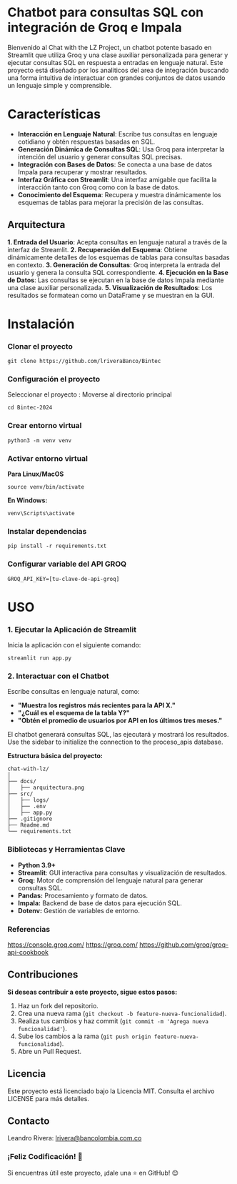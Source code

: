 #  Chatbot para consultas SQL con integración de Groq e Impala

Bienvenido al Chat with the LZ Project, un chatbot potente basado en Streamlit que utiliza Groq y una clase auxiliar personalizada para generar y ejecutar consultas SQL en respuesta a entradas en lenguaje natural. Este proyecto está diseñado por los analiticos del area de integración buscando una forma intuitiva de interactuar con grandes conjuntos de datos usando un lenguaje simple y comprensible.

# Características
- **Interacción en Lenguaje Natural**: Escribe tus consultas en lenguaje cotidiano y obtén respuestas basadas en SQL.
- **Generación Dinámica de Consultas SQL**: Usa Groq para interpretar la intención del usuario y generar consultas SQL precisas.
- **Integración con Bases de Datos**: Se conecta a una base de datos Impala para recuperar y mostrar resultados.
- **Interfaz Gráfica con Streamlit**: Una interfaz amigable que facilita la interacción tanto con Groq como con la base de datos.
- **Conocimiento del Esquema**: Recupera y muestra dinámicamente los esquemas de tablas para mejorar la precisión de las consultas.

## Arquitectura
**1. Entrada del Usuario**: Acepta consultas en lenguaje natural a través de la interfaz de Streamlit.
**2. Recuperación del Esquema**: Obtiene dinámicamente detalles de los esquemas de tablas para consultas basadas en contexto.
**3. Generación de Consultas**: Groq interpreta la entrada del usuario y genera la consulta SQL correspondiente.
**4. Ejecución en la Base de Datos**: Las consultas se ejecutan en la base de datos Impala mediante una clase auxiliar personalizada.
**5. Visualización de Resultados**: Los resultados se formatean como un DataFrame y se muestran en la GUI.

# Instalación

### Clonar el proyecto

```
git clone https://github.com/lriveraBanco/Bintec
```

### Configuración el proyecto

Seleccionar el proyecto : Moverse al directorio principal

```
cd Bintec-2024
```

### Crear entorno virtual

```
python3 -m venv venv
```

### Activar entorno virtual

**Para Linux/MacOS**

```
source venv/bin/activate
```

**En Windows:**

```
venv\Scripts\activate
```

### Instalar dependencias

```
pip install -r requirements.txt
```

### Configurar variable del API GROQ

```
GROQ_API_KEY=[tu-clave-de-api-groq]
```

# USO

### 1. Ejecutar la Aplicación de Streamlit

Inicia la aplicación con el siguiente comando:
```
streamlit run app.py
```

### 2. Interactuar con el Chatbot

Escribe consultas en lenguaje natural, como:

- **"Muestra los registros más recientes para la API X."**
- **"¿Cuál es el esquema de la tabla Y?"**
- **"Obtén el promedio de usuarios por API en los últimos tres meses."**

El chatbot generará consultas SQL, las ejecutará y mostrará los resultados.
Use the sidebar to initialize the connection to the proceso_apis database.

**Estructura básica del proyecto:**

```plaintext
chat-with-lz/
│
├── docs/
│   ├── arquitectura.png
├── src/
│   ├── logs/
│   ├── .env
│   ├── app.py
├── .gitignore
├── Readme.md
└── requirements.txt
```

### Bibliotecas y Herramientas Clave

- **Python 3.9+**
- **Streamlit**: GUI interactiva para consultas y visualización de resultados.
- **Groq:** Motor de comprensión del lenguaje natural para generar consultas SQL.
- **Pandas:** Procesamiento y formato de datos.
- **Impala:** Backend de base de datos para ejecución SQL.
- **Dotenv:** Gestión de variables de entorno.

### Referencias
https://console.groq.com/
https://groq.com/
https://github.com/groq/groq-api-cookbook

## Contribuciones

**Si deseas contribuir a este proyecto, sigue estos pasos:**

1. Haz un fork del repositorio.
2. Crea una nueva rama (`git checkout -b feature-nueva-funcionalidad`).
3. Realiza tus cambios y haz commit (`git commit -m 'Agrega nueva funcionalidad'`).
4. Sube los cambios a la rama (`git push origin feature-nueva-funcionalidad`).
5. Abre un Pull Request.

## Licencia

Este proyecto está licenciado bajo la Licencia MIT. Consulta el archivo LICENSE para más detalles.

## Contacto

Leandro Rivera: <lrivera@bancolombia.com.co>



### ¡Feliz Codificación! 🚀
Si encuentras útil este proyecto, ¡dale una ⭐ en GitHub! 😊
